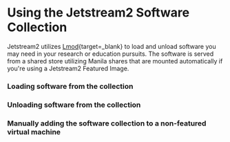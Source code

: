 # Using the Jetstream2 Software Collection

Jetstream2 utilizes [Lmod](https://lmod.readthedocs.io/){target=_blank} to load and unload software you may need in your research or education pursuits. The software is served from a shared store utilizing Manila shares that are mounted automatically if you're using a Jetstream2 Featured Image.

### Loading software from the collection

### Unloading software from the collection

### Manually adding the software collection to a non-featured virtual machine

